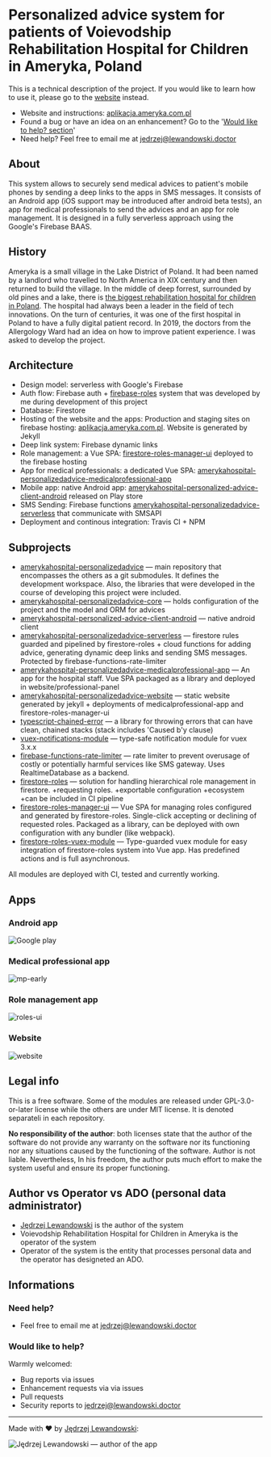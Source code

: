# Personalized advice system for patients of Voievodship Rehabilitation Hospital for Children in Ameryka, Poland

This is a technical description of the project. If you would like to learn how to use it, please go to the [website](https://aplikacja.ameryka.com.pl) instead.

- Website and instructions: [aplikacja.ameryka.com.pl](https://aplikacja.ameryka.com.pl)
- Found a bug or have an idea on an enhancement? Go to the '[Would like to help? section](#would-like-to-help)'
- Need help? Feel free to email me at <jedrzej@lewandowski.doctor>



## About

This system allows to securely send medical advices to patient's mobile phones by sending a deep links to the apps in SMS messages. It consists of an Android app (iOS support may be introduced after android beta tests), an app for medical professionals to send the advices and an app for role management. It is designed in a fully serverless approach using the Google's Firebase BAAS. 



## History

Ameryka is a small village in the Lake District of Poland. It had been named by a landlord who travelled to North America in XIX century and then returned to build the village. In the middle of deep forrest, surrounded by old pines and a lake, there is [the biggest rehabilitation hospital for children in Poland](https://www.ameryka.com.pl). The hospital had always been a leader in the field of tech innovations. On the turn of centuries, it was one of the first hospital in Poland to have a fully digital patient record. In 2019, the doctors from the Allergology Ward had an idea on how to improve patient experience. I was asked to develop the project. 



## Architecture

- Design model: serverless with Google's Firebase
- Auth flow: Firebase auth + [firebase-roles](https://github.com/Jblew/firestore-roles) system that was developed by me during development of this project
- Database: Firestore
- Hosting of the website and the apps: Production and staging sites on firebase hosting: [aplikacja.ameryka.com.pl](https://aplikacja.ameryka.com.pl/). Website is generated by Jekyll
- Deep link system: Firebase dynamic links
- Role management: a Vue SPA: [firestore-roles-manager-ui](https://github.com/Jblew/firestore-roles-manager-ui) deployed to the firebase hosting
- App for medical professionals: a dedicated Vue SPA: [amerykahospital-personalizedadvice-medicalprofessional-app](https://github.com/Jblew/amerykahospital-personalizedadvice-medicalprofessional-app)
- Mobile app: native Android app: [amerykahospital-personalized-advice-client-android](https://github.com/Jblew/amerykahospital-personalized-advice-client-android) released on Play store
- SMS Sending: Firebase functions [amerykahospital-personalizedadvice-serverless](https://github.com/Jblew/amerykahospital-personalizedadvice-serverless) that communicate with SMSAPI
- Deployment and continous integration: Travis CI + NPM



## Subprojects

- [amerykahospital-personalizedadvice](https://github.com/Jblew/amerykahospital-personalizedadvice) — main repository that encompasses the others as a git submodules. It defines the development workspace. Also, the libraries that were developed in the course of developing this project were included.
- [amerykahospital-personalizedadvice-core](https://github.com/Jblew/amerykahospital-personalizedadvice-core) — holds configuration of the project and the model and ORM for advices
- [amerykahospital-personalized-advice-client-android](https://github.com/Jblew/amerykahospital-personalized-advice-client-android) — native android client
- [amerykahospital-personalizedadvice-serverless](https://github.com/Jblew/amerykahospital-personalizedadvice-serverless) — firestore rules guarded and pipelined by firestore-roles + cloud functions for adding advice, generating dynamic deep links and sending SMS messages. Protected by firebase-functions-rate-limiter
- [amerykahospital-personalizedadvice-medicalprofessional-app](https://github.com/Jblew/amerykahospital-personalizedadvice-medicalprofessional-app) — An app for the hospital staff. Vue SPA packaged as a library and deployed in website/professional-panel
- [amerykahospital-personalizedadvice-website](https://github.com/Jblew/amerykahospital-personalizedadvice-website) — static website generated by jekyll + deployments of medicalprofessional-app and firestore-roles-manager-ui
- [typescript-chained-error](https://github.com/Jblew/typescript-chained-error) — a library for throwing errors that can have clean, chained stacks (stack includes 'Caused b'y clause)
- [vuex-notifications-module](https://github.com/Jblew/vuex-notifications-module) — type-safe notification module for vuex 3.x.x
- [firebase-functions-rate-limiter](https://github.com/Jblew/firebase-functions-rate-limiter) — rate limiter to prevent overusage of costly or potentially harmful services like SMS gateway. Uses RealtimeDatabase as a backend.
- [firestore-roles](https://github.com/Jblew/firestore-roles) — solution for handling hierarchical role management in firestore. +requesting roles. +exportable configuration +ecosystem +can be included in CI pipeline
- [firestore-roles-manager-ui](https://github.com/Jblew/firestore-roles-manager-ui) — Vue SPA for managing roles configured and generated by firestore-roles. Single-click accepting or declining of requested roles. Packaged as a library, can be deployed with own configuration with any bundler (like webpack).
- [firestore-roles-vuex-module](https://github.com/Jblew/firestore-roles-vuex-module) — Type-guarded vuex module for easy integration of firestore-roles system into Vue app. Has predefined actions and is full asynchronous.

All modules are deployed with CI, tested and currently working.



## Apps

### Android app

![Google play](docs/assets/google-play-recommended-screen-1.png)



### Medical professional app

 ![mp-early](docs/assets/mp-early.png)



### Role management app

![roles-ui](docs/assets/roles-ui.jpg)



### Website

![website](docs/assets/website.png)



## Legal info

This is a free software. Some of the modules are released under GPL-3.0-or-later license while the others are under MIT license. It is denoted separateli in each repository.

**No responsibility of the author**: both licenses state that the author of the software do not provide any warranty on the software nor its functioning nor any situations caused by the functioning of the software. Author is not liable. Nevertheless, In his freedom, the author puts much effort to make the system useful and ensure its proper functioning.



## Author vs Operator vs ADO (personal data administrator)

- [Jędrzej Lewandowski](https://jedrzej.lewandowski.doctor/) is the author of the system
- Voievodship Rehabilitation Hospital for Children in Ameryka is the operator of the system
- Operator of the system is the entity that processes personal data and the operator has designeted an ADO.

## 



## Informations

### Need help?

- Feel free to email me at <jedrzej@lewandowski.doctor>



### Would like to help?

Warmly welcomed:

- Bug reports via issues
- Enhancement requests via via issues
- Pull requests
- Security reports to jedrzej@lewandowski.doctor

---

Made with ❤️ by [Jędrzej Lewandowski](https://jedrzej.lewandowski.doctor/):

![Jędrzej Lewandowski — author of the app](docs/assets/author.jpg)